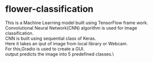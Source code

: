 # flower-classification
This is a Machine Learning model built using TensorFlow frame work.\
Convolutional Neural Network(CNN) algorithm is used for image classification.\
CNN is built using sequential class of Keras.\
Here it takes an iput of image from local library or Webcam.\
For this,Gradio is used to create a GUI.\
output predicts the image into 5 predefined classes.\
